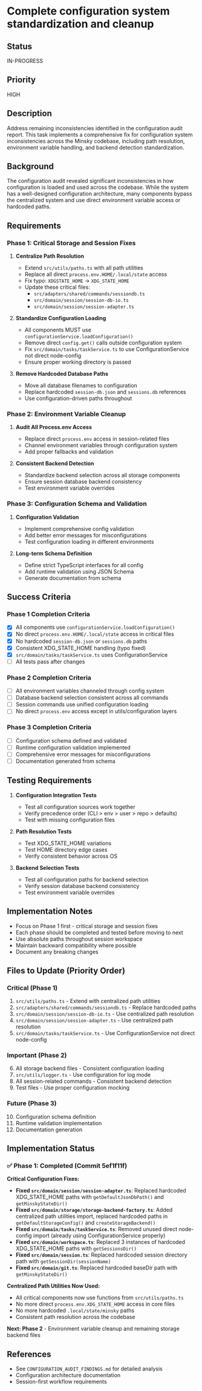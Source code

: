 # Complete configuration system standardization and cleanup

## Status

IN-PROGRESS

## Priority

HIGH

## Description

Address remaining inconsistencies identified in the configuration audit report. This task implements a comprehensive fix for configuration system inconsistencies across the Minsky codebase, including path resolution, environment variable handling, and backend detection standardization.

## Background

The configuration audit revealed significant inconsistencies in how configuration is loaded and used across the codebase. While the system has a well-designed configuration architecture, many components bypass the centralized system and use direct environment variable access or hardcoded paths.

## Requirements

### Phase 1: Critical Storage and Session Fixes

1. **Centralize Path Resolution**
   - Extend `src/utils/paths.ts` with all path utilities
   - Replace all direct `process.env.HOME/.local/state` access  
   - Fix typo: `XDGSTATE_HOME` → `XDG_STATE_HOME`
   - Update these critical files:
     - `src/adapters/shared/commands/sessiondb.ts`
     - `src/domain/session/session-db-io.ts`
     - `src/domain/session/session-adapter.ts`

2. **Standardize Configuration Loading**
   - All components MUST use `configurationService.loadConfiguration()`
   - Remove direct `config.get()` calls outside configuration system
   - Fix `src/domain/tasks/taskService.ts` to use ConfigurationService not direct node-config
   - Ensure proper working directory is passed

3. **Remove Hardcoded Database Paths**
   - Move all database filenames to configuration
   - Replace hardcoded `session-db.json` and `sessions.db` references
   - Use configuration-driven paths throughout

### Phase 2: Environment Variable Cleanup

1. **Audit All Process.env Access**
   - Replace direct `process.env` access in session-related files
   - Channel environment variables through configuration system
   - Add proper fallbacks and validation

2. **Consistent Backend Detection**
   - Standardize backend selection across all storage components
   - Ensure session database backend consistency
   - Test environment variable overrides

### Phase 3: Configuration Schema and Validation

1. **Configuration Validation**
   - Implement comprehensive config validation
   - Add better error messages for misconfigurations
   - Test configuration loading in different environments

2. **Long-term Schema Definition**
   - Define strict TypeScript interfaces for all config
   - Add runtime validation using JSON Schema
   - Generate documentation from schema

## Success Criteria

### Phase 1 Completion Criteria
- [x] All components use `configurationService.loadConfiguration()`
- [x] No direct `process.env.HOME/.local/state` access in critical files
- [x] No hardcoded `session-db.json` or `sessions.db` paths
- [x] Consistent XDG_STATE_HOME handling (typo fixed)
- [x] `src/domain/tasks/taskService.ts` uses ConfigurationService
- [ ] All tests pass after changes

### Phase 2 Completion Criteria
- [ ] All environment variables channeled through config system
- [ ] Database backend selection consistent across all commands
- [ ] Session commands use unified configuration loading
- [ ] No direct `process.env` access except in utils/configuration layers

### Phase 3 Completion Criteria
- [ ] Configuration schema defined and validated
- [ ] Runtime configuration validation implemented
- [ ] Comprehensive error messages for misconfigurations
- [ ] Documentation generated from schema

## Testing Requirements

1. **Configuration Integration Tests**
   - Test all configuration sources work together
   - Verify precedence order (CLI > env > user > repo > defaults)
   - Test with missing configuration files

2. **Path Resolution Tests**
   - Test XDG_STATE_HOME variations
   - Test HOME directory edge cases
   - Verify consistent behavior across OS

3. **Backend Selection Tests**
   - Test all configuration paths for backend selection
   - Verify session database backend consistency
   - Test environment variable overrides

## Implementation Notes

- Focus on Phase 1 first - critical storage and session fixes
- Each phase should be completed and tested before moving to next
- Use absolute paths throughout session workspace
- Maintain backward compatibility where possible
- Document any breaking changes

## Files to Update (Priority Order)

### Critical (Phase 1)
1. `src/utils/paths.ts` - Extend with centralized path utilities
2. `src/adapters/shared/commands/sessiondb.ts` - Replace hardcoded paths
3. `src/domain/session/session-db-io.ts` - Use centralized path resolution
4. `src/domain/session/session-adapter.ts` - Use centralized path resolution
5. `src/domain/tasks/taskService.ts` - Use ConfigurationService not direct node-config

### Important (Phase 2)
6. All storage backend files - Consistent configuration loading
7. `src/utils/logger.ts` - Use configuration for log mode
8. All session-related commands - Consistent backend detection
9. Test files - Use proper configuration mocking

### Future (Phase 3)
10. Configuration schema definition
11. Runtime validation implementation
12. Documentation generation

## Implementation Status

### ✅ Phase 1: Completed (Commit 5ef1f11f)

**Critical Configuration Fixes:**
- **Fixed `src/domain/session/session-adapter.ts`**: Replaced hardcoded XDG_STATE_HOME paths with `getDefaultJsonDbPath()` and `getMinskyStateDir()`
- **Fixed `src/domain/storage/storage-backend-factory.ts`**: Added centralized path utilities import, replaced hardcoded paths in `getDefaultStorageConfig()` and `createStorageBackend()`
- **Fixed `src/domain/tasks/taskService.ts`**: Removed unused direct node-config import (already using ConfigurationService properly)
- **Fixed `src/domain/workspace.ts`**: Replaced 3 instances of hardcoded XDG_STATE_HOME paths with `getSessionsDir()`
- **Fixed `src/domain/session.ts`**: Replaced hardcoded session directory path with `getSessionDir(sessionName)`  
- **Fixed `src/domain/git.ts`**: Replaced hardcoded baseDir path with `getMinskyStateDir()`

**Centralized Path Utilities Now Used:**
- All critical components now use functions from `src/utils/paths.ts`
- No more direct `process.env.XDG_STATE_HOME` access in core files
- No more hardcoded `.local/state/minsky` paths
- Consistent path resolution across the codebase

**Next: Phase 2** - Environment variable cleanup and remaining storage backend files

## References

- See `CONFIGURATION_AUDIT_FINDINGS.md` for detailed analysis
- Configuration architecture documentation
- Session-first workflow requirements
